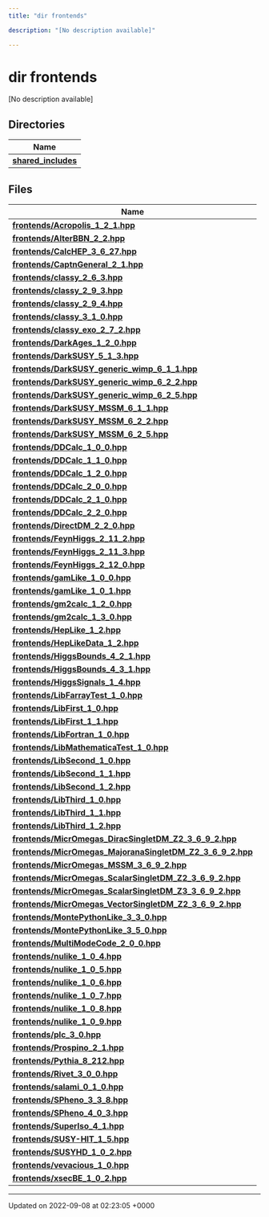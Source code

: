 ```yaml
---
title: "dir frontends"

description: "[No description available]"

---
```


# dir frontends

[No description available]

## Directories

| Name           |
| -------------- |
| **[shared_includes](/documentation/code/files/dir_09cf401ed261eb7e096fb5d354becffe/#dir-shared-includes)**  |

## Files

| Name           |
| -------------- |
| **[frontends/Acropolis_1_2_1.hpp](/documentation/code/files/acropolis__1__2__1_8hpp/#file-frontends-acropolis-1-2-1-hpp)**  |
| **[frontends/AlterBBN_2_2.hpp](/documentation/code/files/alterbbn__2__2_8hpp/#file-frontends-alterbbn-2-2-hpp)**  |
| **[frontends/CalcHEP_3_6_27.hpp](/documentation/code/files/calchep__3__6__27_8hpp/#file-frontends-calchep-3-6-27-hpp)**  |
| **[frontends/CaptnGeneral_2_1.hpp](/documentation/code/files/captngeneral__2__1_8hpp/#file-frontends-captngeneral-2-1-hpp)**  |
| **[frontends/classy_2_6_3.hpp](/documentation/code/files/classy__2__6__3_8hpp/#file-frontends-classy-2-6-3-hpp)**  |
| **[frontends/classy_2_9_3.hpp](/documentation/code/files/classy__2__9__3_8hpp/#file-frontends-classy-2-9-3-hpp)**  |
| **[frontends/classy_2_9_4.hpp](/documentation/code/files/classy__2__9__4_8hpp/#file-frontends-classy-2-9-4-hpp)**  |
| **[frontends/classy_3_1_0.hpp](/documentation/code/files/classy__3__1__0_8hpp/#file-frontends-classy-3-1-0-hpp)**  |
| **[frontends/classy_exo_2_7_2.hpp](/documentation/code/files/classy__exo__2__7__2_8hpp/#file-frontends-classy-exo-2-7-2-hpp)**  |
| **[frontends/DarkAges_1_2_0.hpp](/documentation/code/files/darkages__1__2__0_8hpp/#file-frontends-darkages-1-2-0-hpp)**  |
| **[frontends/DarkSUSY_5_1_3.hpp](/documentation/code/files/darksusy__5__1__3_8hpp/#file-frontends-darksusy-5-1-3-hpp)**  |
| **[frontends/DarkSUSY_generic_wimp_6_1_1.hpp](/documentation/code/files/darksusy__generic__wimp__6__1__1_8hpp/#file-frontends-darksusy-generic-wimp-6-1-1-hpp)**  |
| **[frontends/DarkSUSY_generic_wimp_6_2_2.hpp](/documentation/code/files/darksusy__generic__wimp__6__2__2_8hpp/#file-frontends-darksusy-generic-wimp-6-2-2-hpp)**  |
| **[frontends/DarkSUSY_generic_wimp_6_2_5.hpp](/documentation/code/files/darksusy__generic__wimp__6__2__5_8hpp/#file-frontends-darksusy-generic-wimp-6-2-5-hpp)**  |
| **[frontends/DarkSUSY_MSSM_6_1_1.hpp](/documentation/code/files/darksusy__mssm__6__1__1_8hpp/#file-frontends-darksusy-mssm-6-1-1-hpp)**  |
| **[frontends/DarkSUSY_MSSM_6_2_2.hpp](/documentation/code/files/darksusy__mssm__6__2__2_8hpp/#file-frontends-darksusy-mssm-6-2-2-hpp)**  |
| **[frontends/DarkSUSY_MSSM_6_2_5.hpp](/documentation/code/files/darksusy__mssm__6__2__5_8hpp/#file-frontends-darksusy-mssm-6-2-5-hpp)**  |
| **[frontends/DDCalc_1_0_0.hpp](/documentation/code/files/ddcalc__1__0__0_8hpp/#file-frontends-ddcalc-1-0-0-hpp)**  |
| **[frontends/DDCalc_1_1_0.hpp](/documentation/code/files/ddcalc__1__1__0_8hpp/#file-frontends-ddcalc-1-1-0-hpp)**  |
| **[frontends/DDCalc_1_2_0.hpp](/documentation/code/files/ddcalc__1__2__0_8hpp/#file-frontends-ddcalc-1-2-0-hpp)**  |
| **[frontends/DDCalc_2_0_0.hpp](/documentation/code/files/ddcalc__2__0__0_8hpp/#file-frontends-ddcalc-2-0-0-hpp)**  |
| **[frontends/DDCalc_2_1_0.hpp](/documentation/code/files/ddcalc__2__1__0_8hpp/#file-frontends-ddcalc-2-1-0-hpp)**  |
| **[frontends/DDCalc_2_2_0.hpp](/documentation/code/files/ddcalc__2__2__0_8hpp/#file-frontends-ddcalc-2-2-0-hpp)**  |
| **[frontends/DirectDM_2_2_0.hpp](/documentation/code/files/directdm__2__2__0_8hpp/#file-frontends-directdm-2-2-0-hpp)**  |
| **[frontends/FeynHiggs_2_11_2.hpp](/documentation/code/files/feynhiggs__2__11__2_8hpp/#file-frontends-feynhiggs-2-11-2-hpp)**  |
| **[frontends/FeynHiggs_2_11_3.hpp](/documentation/code/files/feynhiggs__2__11__3_8hpp/#file-frontends-feynhiggs-2-11-3-hpp)**  |
| **[frontends/FeynHiggs_2_12_0.hpp](/documentation/code/files/feynhiggs__2__12__0_8hpp/#file-frontends-feynhiggs-2-12-0-hpp)**  |
| **[frontends/gamLike_1_0_0.hpp](/documentation/code/files/gamlike__1__0__0_8hpp/#file-frontends-gamlike-1-0-0-hpp)**  |
| **[frontends/gamLike_1_0_1.hpp](/documentation/code/files/gamlike__1__0__1_8hpp/#file-frontends-gamlike-1-0-1-hpp)**  |
| **[frontends/gm2calc_1_2_0.hpp](/documentation/code/files/gm2calc__1__2__0_8hpp/#file-frontends-gm2calc-1-2-0-hpp)**  |
| **[frontends/gm2calc_1_3_0.hpp](/documentation/code/files/gm2calc__1__3__0_8hpp/#file-frontends-gm2calc-1-3-0-hpp)**  |
| **[frontends/HepLike_1_2.hpp](/documentation/code/files/heplike__1__2_8hpp/#file-frontends-heplike-1-2-hpp)**  |
| **[frontends/HepLikeData_1_2.hpp](/documentation/code/files/heplikedata__1__2_8hpp/#file-frontends-heplikedata-1-2-hpp)**  |
| **[frontends/HiggsBounds_4_2_1.hpp](/documentation/code/files/higgsbounds__4__2__1_8hpp/#file-frontends-higgsbounds-4-2-1-hpp)**  |
| **[frontends/HiggsBounds_4_3_1.hpp](/documentation/code/files/higgsbounds__4__3__1_8hpp/#file-frontends-higgsbounds-4-3-1-hpp)**  |
| **[frontends/HiggsSignals_1_4.hpp](/documentation/code/files/higgssignals__1__4_8hpp/#file-frontends-higgssignals-1-4-hpp)**  |
| **[frontends/LibFarrayTest_1_0.hpp](/documentation/code/files/libfarraytest__1__0_8hpp/#file-frontends-libfarraytest-1-0-hpp)**  |
| **[frontends/LibFirst_1_0.hpp](/documentation/code/files/libfirst__1__0_8hpp/#file-frontends-libfirst-1-0-hpp)**  |
| **[frontends/LibFirst_1_1.hpp](/documentation/code/files/libfirst__1__1_8hpp/#file-frontends-libfirst-1-1-hpp)**  |
| **[frontends/LibFortran_1_0.hpp](/documentation/code/files/libfortran__1__0_8hpp/#file-frontends-libfortran-1-0-hpp)**  |
| **[frontends/LibMathematicaTest_1_0.hpp](/documentation/code/files/libmathematicatest__1__0_8hpp/#file-frontends-libmathematicatest-1-0-hpp)**  |
| **[frontends/LibSecond_1_0.hpp](/documentation/code/files/libsecond__1__0_8hpp/#file-frontends-libsecond-1-0-hpp)**  |
| **[frontends/LibSecond_1_1.hpp](/documentation/code/files/libsecond__1__1_8hpp/#file-frontends-libsecond-1-1-hpp)**  |
| **[frontends/LibSecond_1_2.hpp](/documentation/code/files/libsecond__1__2_8hpp/#file-frontends-libsecond-1-2-hpp)**  |
| **[frontends/LibThird_1_0.hpp](/documentation/code/files/libthird__1__0_8hpp/#file-frontends-libthird-1-0-hpp)**  |
| **[frontends/LibThird_1_1.hpp](/documentation/code/files/libthird__1__1_8hpp/#file-frontends-libthird-1-1-hpp)**  |
| **[frontends/LibThird_1_2.hpp](/documentation/code/files/libthird__1__2_8hpp/#file-frontends-libthird-1-2-hpp)**  |
| **[frontends/MicrOmegas_DiracSingletDM_Z2_3_6_9_2.hpp](/documentation/code/files/micromegas__diracsingletdm__z2__3__6__9__2_8hpp/#file-frontends-micromegas-diracsingletdm-z2-3-6-9-2-hpp)**  |
| **[frontends/MicrOmegas_MajoranaSingletDM_Z2_3_6_9_2.hpp](/documentation/code/files/micromegas__majoranasingletdm__z2__3__6__9__2_8hpp/#file-frontends-micromegas-majoranasingletdm-z2-3-6-9-2-hpp)**  |
| **[frontends/MicrOmegas_MSSM_3_6_9_2.hpp](/documentation/code/files/micromegas__mssm__3__6__9__2_8hpp/#file-frontends-micromegas-mssm-3-6-9-2-hpp)**  |
| **[frontends/MicrOmegas_ScalarSingletDM_Z2_3_6_9_2.hpp](/documentation/code/files/micromegas__scalarsingletdm__z2__3__6__9__2_8hpp/#file-frontends-micromegas-scalarsingletdm-z2-3-6-9-2-hpp)**  |
| **[frontends/MicrOmegas_ScalarSingletDM_Z3_3_6_9_2.hpp](/documentation/code/files/micromegas__scalarsingletdm__z3__3__6__9__2_8hpp/#file-frontends-micromegas-scalarsingletdm-z3-3-6-9-2-hpp)**  |
| **[frontends/MicrOmegas_VectorSingletDM_Z2_3_6_9_2.hpp](/documentation/code/files/micromegas__vectorsingletdm__z2__3__6__9__2_8hpp/#file-frontends-micromegas-vectorsingletdm-z2-3-6-9-2-hpp)**  |
| **[frontends/MontePythonLike_3_3_0.hpp](/documentation/code/files/montepythonlike__3__3__0_8hpp/#file-frontends-montepythonlike-3-3-0-hpp)**  |
| **[frontends/MontePythonLike_3_5_0.hpp](/documentation/code/files/montepythonlike__3__5__0_8hpp/#file-frontends-montepythonlike-3-5-0-hpp)**  |
| **[frontends/MultiModeCode_2_0_0.hpp](/documentation/code/files/multimodecode__2__0__0_8hpp/#file-frontends-multimodecode-2-0-0-hpp)**  |
| **[frontends/nulike_1_0_4.hpp](/documentation/code/files/nulike__1__0__4_8hpp/#file-frontends-nulike-1-0-4-hpp)**  |
| **[frontends/nulike_1_0_5.hpp](/documentation/code/files/nulike__1__0__5_8hpp/#file-frontends-nulike-1-0-5-hpp)**  |
| **[frontends/nulike_1_0_6.hpp](/documentation/code/files/nulike__1__0__6_8hpp/#file-frontends-nulike-1-0-6-hpp)**  |
| **[frontends/nulike_1_0_7.hpp](/documentation/code/files/nulike__1__0__7_8hpp/#file-frontends-nulike-1-0-7-hpp)**  |
| **[frontends/nulike_1_0_8.hpp](/documentation/code/files/nulike__1__0__8_8hpp/#file-frontends-nulike-1-0-8-hpp)**  |
| **[frontends/nulike_1_0_9.hpp](/documentation/code/files/nulike__1__0__9_8hpp/#file-frontends-nulike-1-0-9-hpp)**  |
| **[frontends/plc_3_0.hpp](/documentation/code/files/plc__3__0_8hpp/#file-frontends-plc-3-0-hpp)**  |
| **[frontends/Prospino_2_1.hpp](/documentation/code/files/prospino__2__1_8hpp/#file-frontends-prospino-2-1-hpp)**  |
| **[frontends/Pythia_8_212.hpp](/documentation/code/files/pythia__8__212_8hpp/#file-frontends-pythia-8-212-hpp)**  |
| **[frontends/Rivet_3_0_0.hpp](/documentation/code/files/rivet__3__0__0_8hpp/#file-frontends-rivet-3-0-0-hpp)**  |
| **[frontends/salami_0_1_0.hpp](/documentation/code/files/salami__0__1__0_8hpp/#file-frontends-salami-0-1-0-hpp)**  |
| **[frontends/SPheno_3_3_8.hpp](/documentation/code/files/spheno__3__3__8_8hpp/#file-frontends-spheno-3-3-8-hpp)**  |
| **[frontends/SPheno_4_0_3.hpp](/documentation/code/files/spheno__4__0__3_8hpp/#file-frontends-spheno-4-0-3-hpp)**  |
| **[frontends/SuperIso_4_1.hpp](/documentation/code/files/superiso__4__1_8hpp/#file-frontends-superiso-4-1-hpp)**  |
| **[frontends/SUSY-HIT_1_5.hpp](/documentation/code/files/susy-hit__1__5_8hpp/#file-frontends-susyhit-1-5-hpp)**  |
| **[frontends/SUSYHD_1_0_2.hpp](/documentation/code/files/susyhd__1__0__2_8hpp/#file-frontends-susyhd-1-0-2-hpp)**  |
| **[frontends/vevacious_1_0.hpp](/documentation/code/files/vevacious__1__0_8hpp/#file-frontends-vevacious-1-0-hpp)**  |
| **[frontends/xsecBE_1_0_2.hpp](/documentation/code/files/xsecbe__1__0__2_8hpp/#file-frontends-xsecbe-1-0-2-hpp)**  |






-------------------------------

Updated on 2022-09-08 at 02:23:05 +0000
